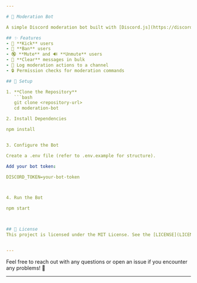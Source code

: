 ```yaml
---

# 🌟 Moderation Bot

A simple Discord moderation bot built with [Discord.js](https://discord.js.org/) to help manage your server effectively.

## ✨ Features
- 🔨 **Kick** users
- 🚫 **Ban** users
- 🔇 **Mute** and 🔊 **Unmute** users
- 🧹 **Clear** messages in bulk
- 📜 Log moderation actions to a channel
- 🔒 Permission checks for moderation commands

## 🚀 Setup

1. **Clone the Repository**  
   ```bash
   git clone <repository-url>
   cd moderation-bot

2. Install Dependencies

npm install


3. Configure the Bot

Create a .env file (refer to .env.example for structure).

Add your bot token:

DISCORD_TOKEN=your-bot-token



4. Run the Bot

npm start



## 📜 License
This project is licensed under the MIT License. See the [LICENSE](LICENSE) file for more information.


---
```


Feel free to reach out with any questions or open an issue if you encounter any problems! 🤖

---
